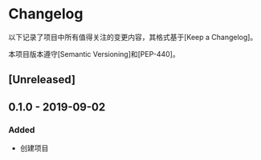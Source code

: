 Changelog
===
以下记录了项目中所有值得关注的变更内容，其格式基于[Keep a Changelog]。

本项目版本遵守[Semantic Versioning]和[PEP-440]。

[Unreleased]
---
0.1.0 - 2019-09-02
---
### Added
- 创建项目
